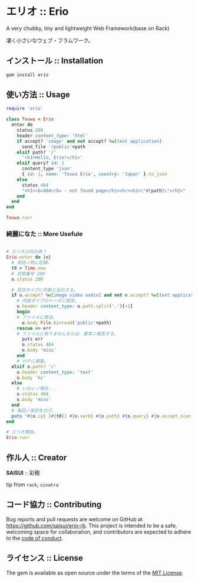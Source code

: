 # エリオ :: Erio

A very chubby, tiny and lightweight Web Framework(base on Rack)

凄く小さいなウェブ・フラムワーク。

## インストール :: Installation

```bash
gem install erio
```

## 使い方法 :: Usage

```ruby
require 'erio'

class Touwa < Erio
  enter do
    status 200
    header content_type: 'html'
    if accept? 'image' and not accept? %w[text application]
      send_file '/public'+path
    elsif path? '/'
      '<h1>Hello, Erio!</h1>'
    elsif query? id: 1
      content_type 'json'
      { id: 1, name: 'Touwa Erio', country: 'Japan' }.to_json
    else
      status 404
      "<h1><b>404</b> - not found page</h1><hr><h2>\"#{path}\"</h2>"
    end
  end
end

Touwa.run!

```

### 綺麗になた :: More Usefule

```ruby

# エリオは何の為？
Erio.enter do |o|
  # 来訪ノ時に記録。
  t0 = Time.now
  # 状態番号 200
  o.status 200

  # 見目タイプに判断と反応する。
  if o.accept? %w[image video audio] and not o.accept? %w[text application]
    # 内容タイプのヘーダに設定。
    o.header content_type: o.path.split('.')[-1]
    begin
    # ファイルに発送。
      o.body File.binread('public'+path)
    rescue => err
    # ファイルに有りませんならば、異常ニ報告する。
      puts err
      o.status 404
      o.body 'miss'
    end
    # ＨＰに展覧。
  elsif o.path? '/'
    o.header content_type: 'text'
    o.body 'hi'
  else
    # いないノ場合...
    o.status 404
    o.body 'miss'
  end
  # 毎回ノ来訪をログ。
  puts "#{o.ip} [#{t0}] #{o.verb} #{o.path} #{o.query} #{o.accept.scan(/\w+(?=\/)/).uniq.join(',')} #{"%.04f" % (Time.now-t0).to_f}"
end

# エリオ開始。
Erio.run!
```

## 作ル人 :: Creator

__SAISUI__ :: 彩穂

tip from `rack`, `sinatra`

## コード協力 :: Contributing

Bug reports and pull requests are welcome on GitHub at https://github.com/saisui/erio-rb. This project is intended to be a safe, welcoming space for collaboration, and contributors are expected to adhere to the [code of conduct](https://github.com/saisui/erio-rb/blob/master/CODE_OF_CONDUCT.md).

## ライセンス :: License

The gem is available as open source under the terms of the [MIT License](https://opensource.org/licenses/MIT).
